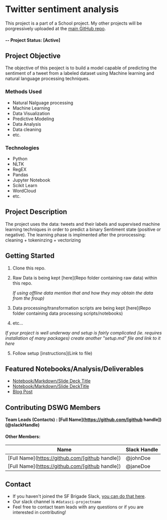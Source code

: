 # Twitter sentiment analysis
This project is a part of a School project.
My other projects will be porgressively uploaded at the [main GitHub repo](https://github.com/anisfakhfakh).

#### -- Project Status: [Active]

## Project Objective
The objective of this peoject is to build a model capable of predicting the sentiment of a tweet from a labeled dataset using Machine learning and natural language processing techniques. 


### Methods Used
* Natural Nalguage processing
* Machine Learning
* Data Visualization
* Predictive Modeling
* Data Analysis
* Data cleaning
* etc.

### Technologies
* Python
* NLTK
* RegEX
* Pandas
* Jupyter Notebook
* Scikit Learn
* WordCloud
* etc. 

## Project Description
The project uses the data: tweets and their labels and supervised machine learning techniques in order to predict a binary Sentiment state (positive or negative). The learning phase is implmented after the prorocessing: cleaning + tokeninzing + vectorizing

## Getting Started

1. Clone this repo.
2. Raw Data is being kept [here](Repo folder containing raw data) within this repo.

    *If using offline data mention that and how they may obtain the data from the froup)*
    
3. Data processing/transformation scripts are being kept [here](Repo folder containing data processing scripts/notebooks)
4. etc...

*If your project is well underway and setup is fairly complicated (ie. requires installation of many packages) create another "setup.md" file and link to it here*  

5. Follow setup [instructions](Link to file)

## Featured Notebooks/Analysis/Deliverables
* [Notebook/Markdown/Slide Deck Title](link)
* [Notebook/Markdown/Slide DeckTitle](link)
* [Blog Post](link)


## Contributing DSWG Members

**Team Leads (Contacts) : [Full Name](https://github.com/[github handle])(@slackHandle)**

#### Other Members:

|Name     |  Slack Handle   | 
|---------|-----------------|
|[Full Name](https://github.com/[github handle])| @johnDoe        |
|[Full Name](https://github.com/[github handle]) |     @janeDoe    |

## Contact
* If you haven't joined the SF Brigade Slack, [you can do that here](http://c4sf.me/slack).  
* Our slack channel is `#datasci-projectname`
* Feel free to contact team leads with any questions or if you are interested in contributing!
